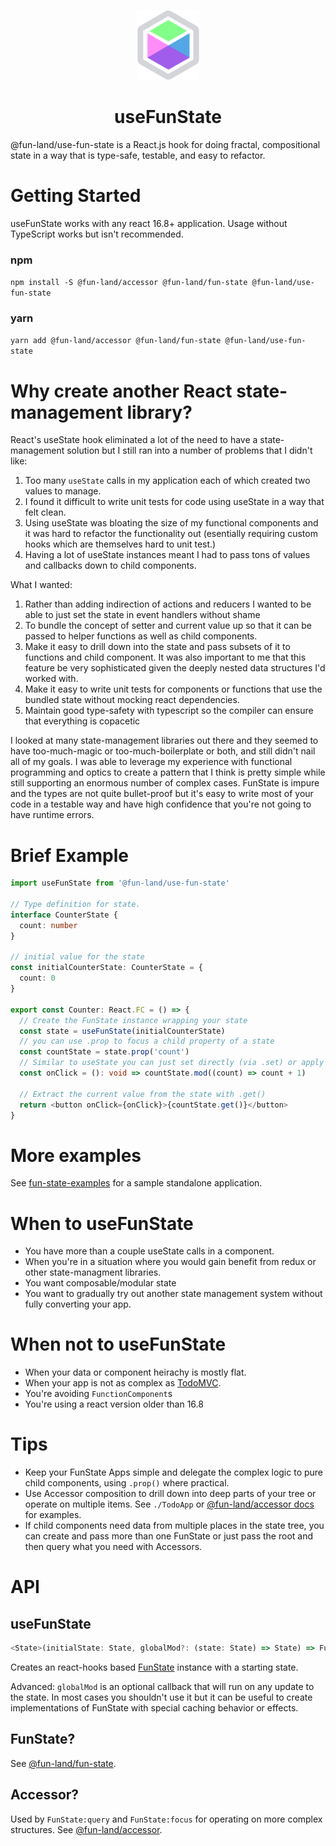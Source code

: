 <p align="center"><img src="docs/logo.svg" alt="" width="100" /></p>
<h1 align="center">useFunState</h1>

@fun-land/use-fun-state is a React.js hook for doing fractal, compositional state in a way that is type-safe,
testable, and easy to refactor.

# Getting Started

useFunState works with any react 16.8+ application. Usage without TypeScript works but isn't recommended.

### npm

`npm install -S @fun-land/accessor @fun-land/fun-state @fun-land/use-fun-state`

### yarn

`yarn add @fun-land/accessor @fun-land/fun-state @fun-land/use-fun-state`

# Why create another React state-management library?

React's useState hook eliminated a lot of the need to have a state-management solution but I still ran into a number of problems that I didn't like:

1. Too many `useState` calls in my application each of which created two values to manage.
2. I found it difficult to write unit tests for code using useState in a way that felt clean.
3. Using useState was bloating the size of my functional components and it was hard to refactor the functionality out (esentially requiring custom hooks which are themselves hard to unit test.)
4. Having a lot of useState instances meant I had to pass tons of values and callbacks down to child components.

What I wanted:

1. Rather than adding indirection of actions and reducers I wanted to be able to just set the state in event handlers without shame
2. To bundle the concept of setter and current value up so that it can be passed to helper functions as well as child components.
3. Make it easy to drill down into the state and pass subsets of it to functions and child component. It was also important to me that this feature be very sophisticated given the deeply nested data structures I'd worked with.
4. Make it easy to write unit tests for components or functions that use the bundled state without mocking react dependencies.
5. Maintain good type-safety with typescript so the compiler can ensure that everything is copacetic

I looked at many state-management libraries out there and they seemed to have too-much-magic or too-much-boilerplate or both, and still didn't nail all of my goals. I was able to leverage my experience with functional programming and optics to create a pattern that I think is pretty simple while still supporting an enormous number of complex cases. FunState is impure and the types are not quite bullet-proof but it's easy to write most of your code in a testable way and have high confidence that you're not going to have runtime errors.

# Brief Example

```ts
import useFunState from '@fun-land/use-fun-state'

// Type definition for state.
interface CounterState {
  count: number
}

// initial value for the state
const initialCounterState: CounterState = {
  count: 0
}

export const Counter: React.FC = () => {
  // Create the FunState instance wrapping your state
  const state = useFunState(initialCounterState)
  // you can use .prop to focus a child property of a state
  const countState = state.prop('count')
  // Similar to useState you can just set directly (via .set) or apply function to the current value
  const onClick = (): void => countState.mod((count) => count + 1)

  // Extract the current value from the state with .get()
  return <button onClick={onClick}>{countState.get()}</button>
}
```

# More examples

See [fun-state-examples](../fun-state-examples) for a sample standalone application.

# When to useFunState

- You have more than a couple useState calls in a component.
- When you're in a situation where you would gain benefit from redux or other state-managment libraries.
- You want composable/modular state
- You want to gradually try out another state management system without fully converting your app.

# When not to useFunState

- When your data or component heirachy is mostly flat.
- When your app is not as complex as [TodoMVC](https://todomvc.com/).
- You're avoiding `FunctionComponent`s
- You're using a react version older than 16.8

# Tips

- Keep your FunState Apps simple and delegate the complex logic to pure child components, using `.prop()` where practical.
- Use Accessor composition to drill down into deep parts of your tree or operate on multiple items. See `./TodoApp` or [@fun-land/accessor docs](../accessor) for examples.
- If child components need data from multiple places in the state tree, you can create and pass more than one FunState or just pass the root and then query what you need with Accessors.

# API

## useFunState

```ts
<State>(initialState: State, globalMod?: (state: State) => State) => FunState<State>
```

Creates an react-hooks based [FunState](../fun-state)</a> instance with a starting state.

Advanced: `globalMod` is an optional callback that will run on any update to the state. In most cases you shouldn't use it but it can be useful to create implementations of FunState with special caching behavior or effects.

## FunState?

See [@fun-land/fun-state](../fun-state)</a>.

## Accessor?

Used by `FunState:query` and `FunState:focus` for operating on more complex structures. See [@fun-land/accessor](../accessor).
